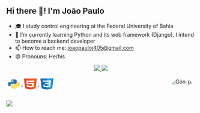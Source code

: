 ## Hi there 👋! I'm João Paulo


- 🎓 I study control engineering at the Federal University of Bahia 
- 🌱 I’m currently learning Python and its web framework (Django). I intend to become a backend developer
- 📫 How to reach me: joaopauloj405@gmail.com 
- 😄 Pronouns: He/his

<div align="center">
  <a href="https://github.com/joaoreider">
  <img height="180em" src="https://github-readme-stats.vercel.app/api?username=joaoreider&show_icons=true&theme=dark&include_all_commits=true&count_private=true"/>
  <img height="180em" src="https://github-readme-stats.vercel.app/api/top-langs/?username=joaoreider&layout=compact&langs_count=7&theme=dark"/>
</div>

<div style="display: inline_block"><br>

  <img align="center" alt="Joao-Python" height="30" width="40" src="https://raw.githubusercontent.com/devicons/devicon/master/icons/python/python-original.svg">

  <img align="center" alt="Joao-HTML" height="30" width="40" src="https://raw.githubusercontent.com/devicons/devicon/master/icons/html5/html5-original.svg">
  <img align="center" alt="Joao-CSS" height="30" width="40" src="https://raw.githubusercontent.com/devicons/devicon/master/icons/css3/css3-original.svg">
  <img align="right" alt="Gon-pic" height="150" style="border-radius:50px;" src="https://cdn.discordapp.com/attachments/648146327146070030/1037180633899876452/gon-smile_gif.gif">
 
</div>

##

<div> 
 <a href="https://www.linkedin.com/in/jo%C3%A3o-paulo-2345b3170/" target="_blank"><img src="https://img.shields.io/badge/LinkedIn-0077B5?style=for-the-badge&logo=linkedin&logoColor=white"></a>

  
</div>
